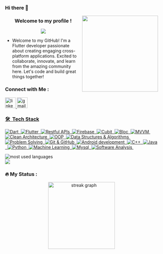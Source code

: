 ### Hi there 👋
<img width="250" align="right" src="https://c.tenor.com/_DOBjnGspYAAAAAM/code-coding.gif">

<h3 align="center">
  Welcome to my profile !
</h3>

<!-- Typing SVG by DenverCoder1 - https://github.com/DenverCoder1/readme-typing-svg -->
<p align="center">
  <a href="https://github.com/DenverCoder1/readme-typing-svg"><img src="https://readme-typing-svg.herokuapp.com/?lines=Software%20Engineer;Always%20learning%20new%20things&font=Fira%20Code&center=true&width=440&height=45&color=f75c7e&vCenter=true&size=22"></a>
</p> 

- Welcome to my GitHub! I'm a Flutter developer passionate about creating engaging cross-platform applications. Excited to collaborate, innovate, and learn from the amazing community here. Let's code and build great things together!



### Connect with Me :

<a href="https://www.linkedin.com/in/khaled-mohamed--658333229/">
    <img src="https://img.shields.io/static/v1?message=LinkedIn&logo=linkedin&label=&color=0077B5&logoColor=white&labelColor=&style=for-the-badge" height="35" alt="linkedin logo"  />
  
  <a href="mailto:khaledmokhaled123@gmail.com">
    <img src="https://img.shields.io/static/v1?message=Gmail&logo=gmail&label=&color=D14836&logoColor=white&labelColor=&style=for-the-badge" height="35" alt="gmail logo"  />
  

### 🛠 &nbsp;Tech Stack
    
![Dart](https://img.shields.io/badge/-Dart-05122A?style=flat&logo=dart)&nbsp;
![Flutter](https://img.shields.io/badge/-Flutter-05122A?style=flat&logo=flutter)&nbsp;
![Restful APIs](https://img.shields.io/badge/-Restful%20APIs-05122A?style=flat&logo=API)&nbsp;
![Firebase](https://img.shields.io/badge/-Firebase-05122A?style=flat&logo=Firebase)&nbsp;
![Cubit](https://img.shields.io/badge/-Cubit-05122A?style=flat)&nbsp;
![Bloc](https://img.shields.io/badge/-Bloc-05122A?style=flat)&nbsp;
![MVVM](https://img.shields.io/badge/-MVVM-05122A?style=flat)&nbsp;
![Clean Architecture](https://img.shields.io/badge/-Clean%20Architecture-05122A?style=flat)&nbsp;
![OOP](https://img.shields.io/badge/-OOP-05122A?style=flat&logo=OOP)&nbsp;
![Data Structures & Algorithms](https://img.shields.io/badge/-Data%20Structures%20&%20Algorithms-05122A?style=flat)&nbsp;
![Problem Solving](https://img.shields.io/badge/-Problem%20Solving-05122A?style=flat)&nbsp;
![Git & GitHub](https://img.shields.io/badge/-Git%20&%20GitHub-05122A?style=flat)&nbsp;
![Android development](https://img.shields.io/badge/-Android%20development-05122A?style=flat&logo=OOP)&nbsp;
![C++](https://img.shields.io/badge/-C++-05122A?style=flat&logo=OOP)&nbsp;
![Java](https://img.shields.io/badge/-Java-05122A?style=flat&logo=OOP)&nbsp;
![Python](https://img.shields.io/badge/-python-05122A?style=flat&logo=OOP)&nbsp;
![Machine Learning](https://img.shields.io/badge/-Machine%20Learning-05122A?style=flat&logo=OOP)&nbsp;
![Mysql](https://img.shields.io/badge/-Mysql-05122A?style=flat&logo=OOP)&nbsp;
![Software Analysis](https://img.shields.io/badge/-Software%20Analysis-05122A?style=flat&logo=OOP)&nbsp;


<img align="left" src="https://github-readme-stats.vercel.app/api/top-langs?username=miralyaser9&show_icons=true&locale=en&layout=compact&theme=radical" alt="most used languages" />

<br clear="left">

<a href="https://komarev.com/ghpvc/?username=miralyaser9&style=for-the-badge">
    <img src="https://komarev.com/ghpvc/?username=miralyaser9&style=for-the-badge">
</a>

<h3 align="left">🔥   My Status :</h3>

<div align="center">
  <img src="https://streak-stats.demolab.com?user=miralyaser9&locale=en&mode=daily&theme=dark&hide_border=false&border_radius=5&order=3" height="220" alt="streak graph"  />
</div>

